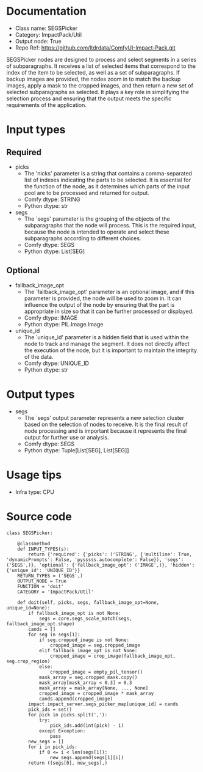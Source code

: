 # Documentation
- Class name: SEGSPicker
- Category: ImpactPack/Util
- Output node: True
- Repo Ref: https://github.com/ltdrdata/ComfyUI-Impact-Pack.git

SEGSPicker nodes are designed to process and select segments in a series of subparagraphs. It receives a list of selected items that correspond to the index of the item to be selected, as well as a set of subparagraphs. If backup images are provided, the nodes zoom in to match the backup images, apply a mask to the cropped images, and then return a new set of selected subparagraphs as selected. It plays a key role in simplifying the selection process and ensuring that the output meets the specific requirements of the application.

# Input types
## Required
- picks
    - The 'nicks' parameter is a string that contains a comma-separated list of indexes indicating the parts to be selected. It is essential for the function of the node, as it determines which parts of the input pool are to be processed and returned for output.
    - Comfy dtype: STRING
    - Python dtype: str
- segs
    - The `segs' parameter is the grouping of the objects of the subparagraphs that the node will process. This is the required input, because the node is intended to operate and select these subparagraphs according to different choices.
    - Comfy dtype: SEGS
    - Python dtype: List[SEG]
## Optional
- fallback_image_opt
    - The `fallback_image_opt' parameter is an optional image, and if this parameter is provided, the node will be used to zoom in. It can influence the output of the node by ensuring that the part is appropriate in size so that it can be further processed or displayed.
    - Comfy dtype: IMAGE
    - Python dtype: PIL.Image.Image
- unique_id
    - The `unique_id' parameter is a hidden field that is used within the node to track and manage the segment. It does not directly affect the execution of the node, but it is important to maintain the integrity of the data.
    - Comfy dtype: UNIQUE_ID
    - Python dtype: str

# Output types
- segs
    - The `segs' output parameter represents a new selection cluster based on the selection of nodes to receive. It is the final result of node processing and is important because it represents the final output for further use or analysis.
    - Comfy dtype: SEGS
    - Python dtype: Tuple[List[SEG], List[SEG]]

# Usage tips
- Infra type: CPU

# Source code
```
class SEGSPicker:

    @classmethod
    def INPUT_TYPES(s):
        return {'required': {'picks': ('STRING', {'multiline': True, 'dynamicPrompts': False, 'pysssss.autocomplete': False}), 'segs': ('SEGS',)}, 'optional': {'fallback_image_opt': ('IMAGE',)}, 'hidden': {'unique_id': 'UNIQUE_ID'}}
    RETURN_TYPES = ('SEGS',)
    OUTPUT_NODE = True
    FUNCTION = 'doit'
    CATEGORY = 'ImpactPack/Util'

    def doit(self, picks, segs, fallback_image_opt=None, unique_id=None):
        if fallback_image_opt is not None:
            segs = core.segs_scale_match(segs, fallback_image_opt.shape)
        cands = []
        for seg in segs[1]:
            if seg.cropped_image is not None:
                cropped_image = seg.cropped_image
            elif fallback_image_opt is not None:
                cropped_image = crop_image(fallback_image_opt, seg.crop_region)
            else:
                cropped_image = empty_pil_tensor()
            mask_array = seg.cropped_mask.copy()
            mask_array[mask_array < 0.3] = 0.3
            mask_array = mask_array[None, ..., None]
            cropped_image = cropped_image * mask_array
            cands.append(cropped_image)
        impact.impact_server.segs_picker_map[unique_id] = cands
        pick_ids = set()
        for pick in picks.split(','):
            try:
                pick_ids.add(int(pick) - 1)
            except Exception:
                pass
        new_segs = []
        for i in pick_ids:
            if 0 <= i < len(segs[1]):
                new_segs.append(segs[1][i])
        return ((segs[0], new_segs),)
```